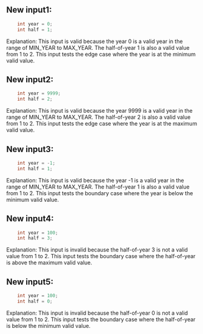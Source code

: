 ## New input1:
```java
    int year = 0;
    int half = 1;
```
Explanation: This input is valid because the year 0 is a valid year in the range of MIN_YEAR to MAX_YEAR. The half-of-year 1 is also a valid value from 1 to 2. This input tests the edge case where the year is at the minimum valid value.

## New input2:
```java
    int year = 9999;
    int half = 2;
```
Explanation: This input is valid because the year 9999 is a valid year in the range of MIN_YEAR to MAX_YEAR. The half-of-year 2 is also a valid value from 1 to 2. This input tests the edge case where the year is at the maximum valid value.

## New input3:
```java
    int year = -1;
    int half = 1;
```
Explanation: This input is valid because the year -1 is a valid year in the range of MIN_YEAR to MAX_YEAR. The half-of-year 1 is also a valid value from 1 to 2. This input tests the boundary case where the year is below the minimum valid value.

## New input4:
```java
    int year = 100;
    int half = 3;
```
Explanation: This input is invalid because the half-of-year 3 is not a valid value from 1 to 2. This input tests the boundary case where the half-of-year is above the maximum valid value.

## New input5:
```java
    int year = 100;
    int half = 0;
```
Explanation: This input is invalid because the half-of-year 0 is not a valid value from 1 to 2. This input tests the boundary case where the half-of-year is below the minimum valid value.

